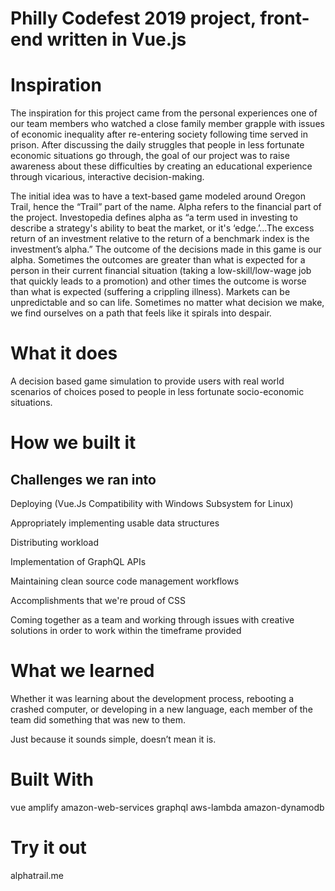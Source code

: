 # Philly Codefest 2019 project, front-end written in Vue.js 

# Inspiration
The inspiration for this project came from the personal experiences one of our team members who watched a close family member grapple with issues of economic inequality after re-entering society following time served in prison. After discussing the daily struggles that people in less fortunate economic situations go through, the goal of our project was to raise awareness about these difficulties by creating an educational experience through vicarious, interactive decision-making.

The initial idea was to have a text-based game modeled around Oregon Trail, hence the “Trail” part of the name. Alpha refers to the financial part of the project. Investopedia defines alpha as “a term used in investing to describe a strategy's ability to beat the market, or it's ‘edge.’...The excess return of an investment relative to the return of a benchmark index is the investment’s alpha.” The outcome of the decisions made in this game is our alpha. Sometimes the outcomes are greater than what is expected for a person in their current financial situation (taking a low-skill/low-wage job that quickly leads to a promotion) and other times the outcome is worse than what is expected (suffering a crippling illness). Markets can be unpredictable and so can life. Sometimes no matter what decision we make, we find ourselves on a path that feels like it spirals into despair.

# What it does
A decision based game simulation to provide users with real world scenarios of choices posed to people in less fortunate socio-economic situations.

# How we built it
## Challenges we ran into
Deploying (Vue.Js Compatibility with Windows Subsystem for Linux)

Appropriately implementing usable data structures

Distributing workload

Implementation of GraphQL APIs

Maintaining clean source code management workflows

Accomplishments that we're proud of
CSS

Coming together as a team and working through issues with creative solutions in order to work within the timeframe provided

# What we learned
Whether it was learning about the development process, rebooting a crashed computer, or developing in a new language, each member of the team did something that was new to them.

Just because it sounds simple, doesn’t mean it is.

# Built With
vue
amplify
amazon-web-services
graphql
aws-lambda
amazon-dynamodb
# Try it out
alphatrail.me
